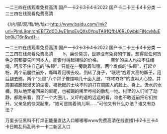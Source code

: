 一二三四在线观看免费高清
国产一卡2卡3卡4卡2022
国产卡二卡三卡4卡分类
一二三四在线观看免费高清


《/内/部/观/看/地/址👉http://www.baidu.com/link?url=PImL9pnrcnEBTZd0DJwE1moEyQXs0YpuTA91QfbU6RL0wbkiFlNcvMuEbn0iJT6n&wd》--

一二三四在线观看免费高清
国产一卡2卡3卡4卡2022
国产卡二卡三卡4卡分类
一二三四在线观看免费高清
　　5、廉价莫贪，世界没有免费的午餐。想得就任何货色之前都要先问问本人，能否付得起相映的价格。
　　黑驴的主人也拉不住缰绳，呵斥不住自己的“头顾”，只能在一旁跳着叫嚷。两个发疯的“头顾”，打起立桩，两个前腿往前扑，嘶叫着用嘴去咬。倒转了身子，“咣咣”尥着大高的蹶子，用后腿去踢。两个“头顾”八个蹄子像擂响几十面大鼓，“咚咚咚咚”的直叫人心惊。井周围被踢起漫天的尘雾，被掀起的土块不时的打在周围人的脸上、身上。汲水的水桶，刚从地里搬回来的犁耙，也被踢的稀里哗啦的散乱一地。村里的人们听了动静，都跑来看，围了一个大圈儿，又吓的退的远远的看，谁也不敢近前把它们拉开。父亲急的快哭起来，“她可是揣着驹儿啊……”可他又有什么办法？谁又有办法？





万里长征黑料不打烊正能量直达入口嘟嘟嘟www免费高清在线直播1卡2卡三卡4卡日韩乱码乱码卡一卡二新区入口
